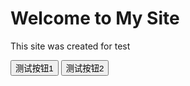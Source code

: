 <!DOCTYPE html>
<html lang="en">
<head>
    <meta charset="UTF-8">
    <meta name="viewport" content="width=device-width, initial-scale=1.0">
    <title>My Obsidian Site</title>
</head>
<body>
    <h1>Welcome to My Site</h1>
    <p>This site was created for test</p>
    <button onclick="alert('测试1')">测试按钮1</button>
    <input type="button" value="测试按钮2" onclick="alert('测试2')"/>
</body>
</html>